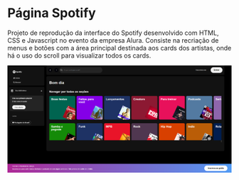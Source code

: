 # Página Spotify

Projeto de reprodução da interface do Spotify desenvolvido com HTML, CSS e Javascript no evento da empresa Alura. Consiste na recriação de menus e botões com a área principal destinada aos cards dos artistas, onde há o uso do scroll para visualizar todos os cards.

![Tela principal](./src/assets/tela.png)